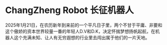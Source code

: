 # ChangZheng Robot 长征机器人 
2025年1月21日，在农历新年到来前的一个平凡日子里，两个不甘于平庸、非要和这个傲娇的资本世界较量一番的年轻人D.V和D.K，决定怀揣梦想扬帆起航，在机器人这个充满未知、让人有无穷遐想的行业里去闯出属于他们的一片天地。
